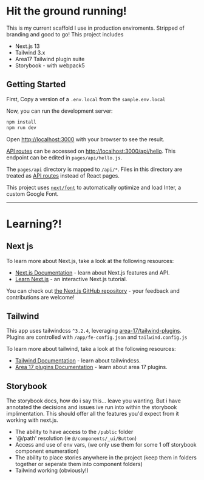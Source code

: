 # Hit the ground running!

This is my current scaffold I use in production enviroments. Stripped of branding and good to go!
This project includes

-   Next.js 13
-   Tailwind 3.x
-   Area17 Tailwind plugin suite
-   Storybook - with webpack5

## Getting Started

First, Copy a version of a `.env.local` from the `sample.env.local`

Now, you can run the development server:

```bash
npm install
npm run dev
```

Open [http://localhost:3000](http://localhost:3000) with your browser to see the result.

[API routes](https://nextjs.org/docs/api-routes/introduction) can be accessed on [http://localhost:3000/api/hello](http://localhost:3000/api/hello). This endpoint can be edited in `pages/api/hello.js`.

The `pages/api` directory is mapped to `/api/*`. Files in this directory are treated as [API routes](https://nextjs.org/docs/api-routes/introduction) instead of React pages.

This project uses [`next/font`](https://nextjs.org/docs/basic-features/font-optimization) to automatically optimize and load Inter, a custom Google Font.

---

# Learning?!

## Next js

To learn more about Next.js, take a look at the following resources:

-   [Next.js Documentation](https://nextjs.org/docs) - learn about Next.js features and API.
-   [Learn Next.js](https://nextjs.org/learn) - an interactive Next.js tutorial.

You can check out [the Next.js GitHub repository](https://github.com/vercel/next.js/) - your feedback and contributions are welcome!

## Tailwind

This app uses tailwindcss `^3.2.4`, leveraging [area-17/tailwind-plugins](https://github.com/area17/tailwind-plugins). Plugins are controlled with `/app/fe-config.json` and `tailwind.config.js`

To learn more about tailwind, take a look at the following resources:

-   [Tailwind Documentation](https://tailwindcss.com/docs/installation) - learn about tailwindcss.
-   [Area 17 plugins Documentation](http://tailwind-plugins.dev.area17.com/) - learn about area 17 plugins.

## Storybook

The storybook docs, how do i say this... leave you wanting. But i have annotated the decisions and issues ive run into within the storybook implimentation. This should offer all the features you'd expect from it working with next.js.

-   The ability to have access to the `/public` folder
-   '@/path' resolution (ie `@/components/_ui/Button`)
-   Access and use of env vars, (we only use them for some 1 off storybook component enumeration)
-   The ability to place stories anywhere in the project (keep them in folders together or seperate them into component folders)
-   Tailwind working (obviously!)
